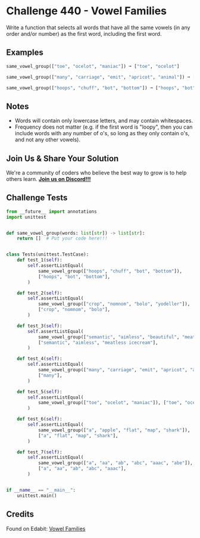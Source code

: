 # Challenge 440 - Vowel Families

Write a function that selects all words that have all the same vowels (in any order and/or number) as the first word, including the first word.

## Examples
```python
same_vowel_group(["toe", "ocelot", "maniac"]) ➞ ["toe", "ocelot"]

same_vowel_group(["many", "carriage", "emit", "apricot", "animal"]) ➞ ["many"]

same_vowel_group(["hoops", "chuff", "bot", "bottom"]) ➞ ["hoops", "bot", "bottom"]
```
## Notes

- Words will contain only lowercase letters, and may contain whitespaces.
- Frequency does not matter (e.g. if the first word is "loopy", then you can include words with any number of o's, so long as they only contain o's, and not any other vowels).

## Join Us & Share Your Solution

We're a community of coders who believe the best way to grow is to help others learn. **[Join us on Discord!!!]("https"://discord.gg/sfHykntuGy)**

## Challenge Tests
```python
from __future__ import annotations
import unittest


def same_vowel_group(words: list[str]) -> list[str]:
    return []  # Put your code here!!!


class Tests(unittest.TestCase):
    def test_1(self):
        self.assertListEqual(
            same_vowel_group(["hoops", "chuff", "bot", "bottom"]),
            ["hoops", "bot", "bottom"],
        )

    def test_2(self):
        self.assertListEqual(
            same_vowel_group(["crop", "nomnom", "bolo", "yodeller"]),
            ["crop", "nomnom", "bolo"],
        )

    def test_3(self):
        self.assertListEqual(
            same_vowel_group(["semantic", "aimless", "beautiful", "meatless icecream"]),
            ["semantic", "aimless", "meatless icecream"],
        )

    def test_4(self):
        self.assertListEqual(
            same_vowel_group(["many", "carriage", "emit", "apricot", "animal"]),
            ["many"],
        )

    def test_5(self):
        self.assertListEqual(
            same_vowel_group(["toe", "ocelot", "maniac"]), ["toe", "ocelot"]
        )

    def test_6(self):
        self.assertListEqual(
            same_vowel_group(["a", "apple", "flat", "map", "shark"]),
            ["a", "flat", "map", "shark"],
        )

    def test_7(self):
        self.assertListEqual(
            same_vowel_group(["a", "aa", "ab", "abc", "aaac", "abe"]),
            ["a", "aa", "ab", "abc", "aaac"],
        )


if __name__ == "__main__":
    unittest.main()
```
## Credits

Found on Edabit: [Vowel Families](https://edabit.com/challenge/uwFHSRewNpmBNvbME)
